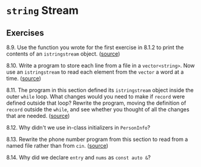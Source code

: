 # `string` Stream

## Exercises

8.9. Use the function you wrote for the first exercise in 8.1.2 to print the
contents of an `istringstream` object. ([source](./ex_8_09.cpp))

8.10. Write a program to store each line from a file in a `vector<string>`. Now
use an `istringstream` to read each element from the `vector` a word at a time.
([source](./ex_8_10.cpp))

8.11. The program in this section defined its `istringstream` object inside the
outer `while` loop. What changes would you need to make if `record` were
defined outside that loop? Rewrite the program, moving the definition of
`record` outside the `while`, and see whether you thought of all the changes
that are needed. ([source](./ex_8_11.cpp))

8.12. Why didn't we use in-class initializers in `PersonInfo`?

8.13. Rewrite the phone number program from this section to read from a named
file rather than from `cin`. ([source](./ex_8_13.cpp))

8.14. Why did we declare `entry` and `nums` as `const auto &`?
